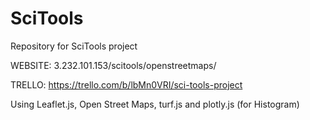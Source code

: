# SciTools
Repository for SciTools project

WEBSITE: 3.232.101.153/scitools/openstreetmaps/

TRELLO: https://trello.com/b/lbMn0VRI/sci-tools-project

Using Leaflet.js, Open Street Maps, turf.js and plotly.js (for Histogram)
